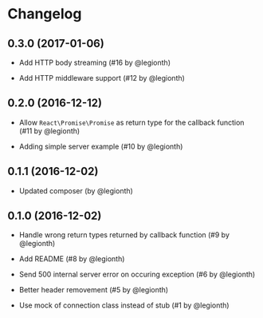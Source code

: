# Changelog

## 0.3.0 (2017-01-06)

* Add HTTP body streaming 
  (#16 by @legionth)

* Add HTTP middleware support
  (#12 by @legionth)

## 0.2.0 (2016-12-12)

* Allow `React\Promise\Promise` as return type for the callback function
  (#11 by @legionth)

* Adding simple server example
  (#10 by @legionth)

## 0.1.1 (2016-12-02)

* Updated composer
  (by @legionth)

## 0.1.0 (2016-12-02)

* Handle wrong return types returned by callback function
  (#9 by @legionth)

* Add README 
  (#8 by @legionth)

* Send 500 internal server error on occuring exception
  (#6 by @legionth)

* Better header removement 
  (#5 by @legionth)

* Use mock of connection class instead of stub
  (#1 by @legionth)
